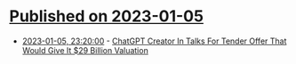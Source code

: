 # [Published on 2023-01-05](index.md)

* [2023-01-05, 23:20:00](https://tech.slashdot.org/story/23/01/05/2150210/chatgpt-creator-in-talks-for-tender-offer-that-would-give-it-29-billion-valuation?utm_source=rss1.0mainlinkanon&utm_medium=feed) - [ChatGPT Creator In Talks For Tender Offer That Would Give It $29 Billion Valuation](https://tech.slashdot.org/story/23/01/05/2150210/chatgpt-creator-in-talks-for-tender-offer-that-would-give-it-29-billion-valuation?utm_source=rss1.0mainlinkanon&utm_medium=feed)
